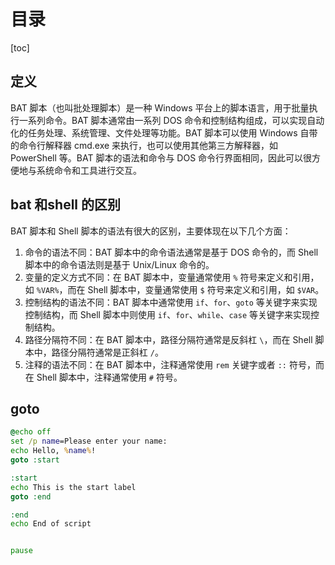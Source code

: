 # 目录

[toc]

## 定义

BAT 脚本（也叫批处理脚本）是一种 Windows 平台上的脚本语言，用于批量执行一系列命令。BAT 脚本通常由一系列 DOS 命令和控制结构组成，可以实现自动化的任务处理、系统管理、文件处理等功能。BAT 脚本可以使用 Windows 自带的命令行解释器 cmd.exe 来执行，也可以使用其他第三方解释器，如 PowerShell 等。BAT 脚本的语法和命令与 DOS 命令行界面相同，因此可以很方便地与系统命令和工具进行交互。



## bat 和shell 的区别

BAT 脚本和 Shell 脚本的语法有很大的区别，主要体现在以下几个方面：

1. 命令的语法不同：BAT 脚本中的命令语法通常是基于 DOS 命令的，而 Shell 脚本中的命令语法则是基于 Unix/Linux 命令的。
2. 变量的定义方式不同：在 BAT 脚本中，变量通常使用 `%` 符号来定义和引用，如 `%VAR%`，而在 Shell 脚本中，变量通常使用 `$` 符号来定义和引用，如 `$VAR`。
3. 控制结构的语法不同：BAT 脚本中通常使用 `if`、`for`、`goto` 等关键字来实现控制结构，而 Shell 脚本中则使用 `if`、`for`、`while`、`case` 等关键字来实现控制结构。
4. 路径分隔符不同：在 BAT 脚本中，路径分隔符通常是反斜杠 `\`，而在 Shell 脚本中，路径分隔符通常是正斜杠 `/`。
5. 注释的语法不同：在 BAT 脚本中，注释通常使用 `rem` 关键字或者 `::` 符号，而在 Shell 脚本中，注释通常使用 `#` 符号。



## goto

```bat
@echo off
set /p name=Please enter your name:
echo Hello, %name%!
goto :start

:start
echo This is the start label
goto :end

:end
echo End of script


pause
```

